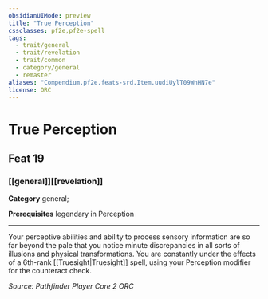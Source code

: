 ```yaml
---
obsidianUIMode: preview
title: "True Perception"
cssclasses: pf2e,pf2e-spell
tags:
  - trait/general
  - trait/revelation
  - trait/common
  - category/general
  - remaster
aliases: "Compendium.pf2e.feats-srd.Item.uudiUylT09WnHN7e"
license: ORC
---
```

# True Perception
## Feat 19
### [[general]][[revelation]]

**Category** general; 



**Prerequisites** legendary in Perception
* * *
Your perceptive abilities and ability to process sensory information are so far beyond the pale that you notice minute discrepancies in all sorts of illusions and physical transformations. You are constantly under the effects of a 6th-rank [[Truesight|Truesight]] spell, using your Perception modifier for the counteract check.

*Source: Pathfinder Player Core 2*
*ORC*